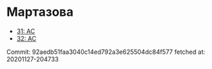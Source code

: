 # Мартазова
- [31: AC](31.md)
- [32: AC](32.md)

Commit: 92aedb51faa3040c14ed792a3e625504dc84f577
 fetched at: 20201127-204733
